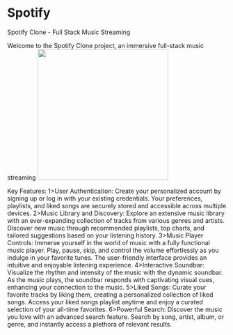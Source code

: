 # Spotify
 Spotify Clone - Full Stack Music Streaming
 
Welcome to the Spotify Clone project, an immersive full-stack music streaming
<img  width="300" height="300" src="https://encrypted-tbn0.gstatic.com/images?q=tbn:ANd9GcQN0G8-BhiVhItEeTX_76fEt2-uB-SfeC2T6w&usqp=CAU">


Key Features:
1>User Authentication: Create your personalized account by signing up or log in with your existing credentials. Your preferences, playlists, and liked songs are securely stored and accessible across multiple devices.
2>Music Library and Discovery: Explore an extensive music library with an ever-expanding collection of tracks from various genres and artists. Discover new music through recommended playlists, top charts, and tailored suggestions based on your listening history.
3>Music Player Controls: Immerse yourself in the world of music with a fully functional music player. Play, pause, skip, and control the volume effortlessly as you indulge in your favorite tunes. The user-friendly interface provides an intuitive and enjoyable listening experience.
4>Interactive Soundbar: Visualize the rhythm and intensity of the music with the dynamic soundbar. As the music plays, the soundbar responds with captivating visual cues, enhancing your connection to the music.
5>Liked Songs: Curate your favorite tracks by liking them, creating a personalized collection of liked songs. Access your liked songs playlist anytime and enjoy a curated selection of your all-time favorites.
6>Powerful Search: Discover the music you love with an advanced search feature. Search by song, artist, album, or genre, and instantly access a plethora of relevant results.
